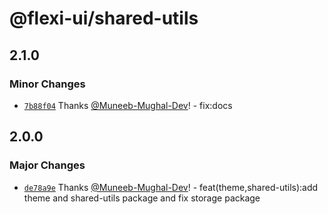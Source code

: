 # @flexi-ui/shared-utils

## 2.1.0

### Minor Changes

- [`7b88f04`](https://github.com/flexi-ui/flexi-ui/commit/7b88f044e7d717e2333b2c22ac07325e4e864d84) Thanks [@Muneeb-Mughal-Dev](https://github.com/Muneeb-Mughal-Dev)! - fix:docs

## 2.0.0

### Major Changes

- [`de78a9e`](https://github.com/flexi-ui/flexi-ui/commit/de78a9e88d7c1790fbd1a9c01ea0193708acfece) Thanks [@Muneeb-Mughal-Dev](https://github.com/Muneeb-Mughal-Dev)! - feat(theme,shared-utils):add theme and shared-utils package and fix storage package
